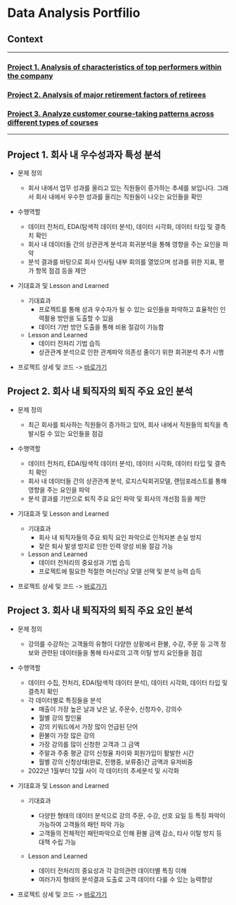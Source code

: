 # Data Analysis Portfilio

## Context
-------------

### [Project 1. Analysis of characteristics of top performers within the company](https://github.com/Y-Junghye/Portfolio/tree/6532d92416509baf3d4cc25bdfaf45aa47d69bd6/Project%201.%20Top%20Performer%20Characteristics%20Analysis%20)
### [Project 2. Analysis of major retirement factors of retirees](https://github.com/Y-Junghye/Portfolio/tree/6532d92416509baf3d4cc25bdfaf45aa47d69bd6/Project%202.%20Retirement%20Factor%20Analysis)
### [Project 3. Analyze customer course-taking patterns across different types of courses](https://github.com/Y-Junghye/Portfolio/tree/22173f680cb7231ab72cafc8c953540e45b13964/Project%203.%20Analyze%20customer%20course-taking%20patterns%20across%20different%20types%20of%20courses)
-----------------------------------------
## Project 1. 회사 내 우수성과자 특성 분석

- 문제 정의
   - 회사 내에서 업무 성과를 올리고 있는 직원들이 증가하는 추세를 보입니다. 그래서 회사 내에서 우수한 성과를 올리는 직원들이 나오는 요인들을 확인

- 수행역할
   - 데이터 전처리, EDA(탐색적 데이터 분석), 데이터 시각화, 데이터 타입 및 결측치 확인
   - 회사 내 데이터들 간의 상관관계 분석과 회귀분석을 통해 영향을 주는 요인을 파악
   - 분석 결과를 바탕으로 회사 인사팀 내부 회의를 열었으며 성과를 위한 지표, 평가 항목 점검 등을 제안
 
- 기대효과 및 Lesson and Learned
  + 기대효과
    - 프로젝트를 통해 성과 우수자가 될 수 있는 요인들을 파악하고 효율적인 인력활용 방안을 도출할 수 있음
    - 데이터 기반 방안 도출을 통해 비용 절감이 가능함
  + Lesson and Learned
    - 데이터 전처리 기법 습득
    - 상관관계 분석으로 인한 관계파악 의존성 줄이기 위한 회귀분석 추가 시행 
   
* 프로젝트 상세 및 코드 -> [바로가기](https://github.com/Y-Junghye/Portfolio/tree/07de85e51e70c94b0877a8618322ad956e681100/Project%201.%20Top%20Performer%20Characteristics%20Analysis%20/2.%20Code)

## Project 2. 회사 내 퇴직자의 퇴직 주요 요인 분석

- 문제 정의
   - 최근 회사를 퇴사하는 직원들이 증가하고 있어, 회사 내에서 직원들의 퇴직을 촉발시킬 수 있는 요인들을 점검

- 수행역할
   - 데이터 전처리, EDA(탐색적 데이터 분석), 데이터 시각화, 데이터 타입 및 결측치 확인
   - 회사 내 데이터들 간의 상관관계 분석, 로지스틱회귀모델, 랜덤포레스트를 통해 영향을 주는 요인을 파악
   - 분석 결과를 기반으로 퇴직 주요 요인 파악 및 회사의 개선점 등을 제안
 
- 기대효과 및 Lesson and Learned
  + 기대효과
    - 회사 내 퇴직자들의 주요 퇴직 요인 파악으로 인적자본 손실 방지
    - 잦은 퇴사 발생 방지로 인한 인력 양성 비용 절감 가능
  + Lesson and Learned
    - 데이터 전처리의 중요성과 기법 습득
    - 프로젝트에 필요한 적절한 머신러닝 모델 선택 및 분석 능력 습득 
   
 * 프로젝트 상세 및 코드 -> [바로가기](https://github.com/Y-Junghye/Portfolio/tree/7180929fdec338861d47b909825e3895c39c45eb/Project%202.%20Retirement%20Factor%20Analysis)

## Project 3. 회사 내 퇴직자의 퇴직 주요 요인 분석

- 문제 정의
   - 강의를 수강하는 고객들의 유형이 다양한 상황에서 환불, 수강, 주문 등 고객 정보와 관련된 데이터들을 통해 타사로의 고객 이탈 방지 요인들을 점검

- 수행역할
   - 데이터 수집, 전처리, EDA(탐색적 데이터 분석), 데이터 시각화, 데이터 타입 및 결측치 확인
   - 각 데이터별로 특징들을 분석
        - 매출이 가장 높은 날과 낮은 날, 주문수, 신청자수, 강의수
        - 월별 강의 할인율
        - 강의 키워드에서 가장 많이 언급된 단어
        - 환불이 가장 많은 강의
        - 가장 강의를 많이 신청한 고객과 그 금액
        - 주말과 주중 평균 강의 신청율 차이와 회원가입이 활발한 시간
        - 월별 강의 신청상태(완료, 진행중, 보류중)간 금액과 유저비중
   - 2022년 1월부터 12월 사이 각 데이터의 추세분석 및 시각화

- 기대효과 및 Lesson and Learned
  + 기대효과
    - 다양한 형태의 데이터 분석으로 강의 주문, 수강, 선호 요일 등 특징 파악이 가능하여 고객들의 패턴 파악 가능
    - 고객들의 전체적인 패턴파악으로 인해 환불 금액 감소, 타사 이탈 방지 등 대책 수립 가능

  + Lesson and Learned
    - 데이터 전처리의 중요성과 각 강의관련 데이터별 특징 이해
    - 여러가지 형태의 분석결과 도출로 고객 데이터 다룰 수 있는 능력향상

 * 프로젝트 상세 및 코드 -> [바로가기](https://github.com/Y-Junghye/Portfolio/tree/22173f680cb7231ab72cafc8c953540e45b13964/Project%203.%20Analyze%20customer%20course-taking%20patterns%20across%20different%20types%20of%20courses/2.%20Code)
